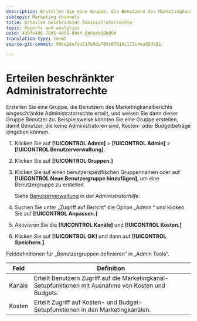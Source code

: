 ```yaml
---
description: Erstellen Sie eine Gruppe, die Benutzern des Marketingkanalberichts eingeschränkte Administratorrechte erteilt, und weisen Sie dann dieser Gruppe Benutzer zu. Beispielsweise könnten Sie eine Gruppe erstellen, damit Benutzer, die keine Administratoren sind, Kosten- oder Budgetbeträge eingeben können.
subtopic: Marketing channels
title: Erteilen beschränkter Administratorrechte
topic: Reports and analytics
uuid: 439fe486-78d5-4d58-8b4f-8b6a4b98b00d
translation-type: tm+mt
source-git-commit: 99ee24efaa517e8da700c67818c111c4aa90dc02

---
```



# Erteilen beschränkter Administratorrechte

Erstellen Sie eine Gruppe, die Benutzern des Marketingkanalberichts eingeschränkte Administratorrechte erteilt, und weisen Sie dann dieser Gruppe Benutzer zu. Beispielsweise könnten Sie eine Gruppe erstellen, damit Benutzer, die keine Administratoren sind, Kosten- oder Budgetbeträge eingeben können.

1. Klicken Sie auf **[!UICONTROL Admin]** &gt; **[!UICONTROL Admin]** &gt; **[!UICONTROL Benutzerverwaltung]**.
1. Klicken Sie auf **[!UICONTROL Gruppen.]**
1. Klicken Sie auf einen benutzerspezifischen Gruppennamen oder auf **[!UICONTROL Neue Benutzergruppe hinzufügen]**, um eine Benutzergruppe zu erstellen.

   Siehe [Benutzerverwaltung](https://marketing.adobe.com/resources/help/en_US/reference/user_management.html) in der *Administratorhilfe*.

1. Suchen Sie unter „Zugriff auf Bericht“ die Option „Admin “ und klicken Sie auf **[!UICONTROL Anpassen.]**
1. Aktivieren Sie die **[!UICONTROL Kanäle]** und **[!UICONTROL Kosten.]**
1. Klicken Sie auf **[!UICONTROL OK]** und dann auf **[!UICONTROL Speichern.]**

Felddefinitionen für „Benutzergruppen definieren“ in „Admin Tools“.

| Feld | Definition |
|--- |--- |
| Kanäle | Erteilt Benutzern Zugriff auf die Marketingkanal-Setupfunktionen mit Ausnahme von Kosten und Budgets. |
| Kosten | Erteilt Zugriff auf Kosten- und Budget-Setupfunktionen in den Marketingkanälen. |
